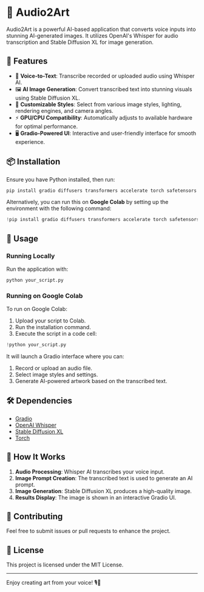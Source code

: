 # 🎨 Audio2Art

Audio2Art is a powerful AI-based application that converts voice inputs into stunning AI-generated images. It utilizes OpenAI's Whisper for audio transcription and Stable Diffusion XL for image generation.

## 🚀 Features

- 🎤 **Voice-to-Text**: Transcribe recorded or uploaded audio using Whisper AI.
- 🖼 **AI Image Generation**: Convert transcribed text into stunning visuals using Stable Diffusion XL.
- 🎨 **Customizable Styles**: Select from various image styles, lighting, rendering engines, and camera angles.
- ⚡ **GPU/CPU Compatibility**: Automatically adjusts to available hardware for optimal performance.
- 🖥 **Gradio-Powered UI**: Interactive and user-friendly interface for smooth experience.

## 📦 Installation

Ensure you have Python installed, then run:

```bash
pip install gradio diffusers transformers accelerate torch safetensors openai-whisper
```

Alternatively, you can run this on **Google Colab** by setting up the environment with the following command:

```python
!pip install gradio diffusers transformers accelerate torch safetensors openai-whisper
```

## 🔧 Usage

### Running Locally
Run the application with:

```bash
python your_script.py
```

### Running on Google Colab
To run on Google Colab:
1. Upload your script to Colab.
2. Run the installation command.
3. Execute the script in a code cell:

```python
!python your_script.py
```

It will launch a Gradio interface where you can:

1. Record or upload an audio file.
2. Select image styles and settings.
3. Generate AI-powered artwork based on the transcribed text.

## 🛠 Dependencies

- [Gradio](https://www.gradio.app/)
- [OpenAI Whisper](https://github.com/openai/whisper)
- [Stable Diffusion XL](https://huggingface.co/segmind/SSD-1B)
- [Torch](https://pytorch.org/)

## 🤖 How It Works

1. **Audio Processing**: Whisper AI transcribes your voice input.
2. **Image Prompt Creation**: The transcribed text is used to generate an AI prompt.
3. **Image Generation**: Stable Diffusion XL produces a high-quality image.
4. **Results Display**: The image is shown in an interactive Gradio UI.


## 🤝 Contributing

Feel free to submit issues or pull requests to enhance the project.

## 📜 License

This project is licensed under the MIT License.

---

Enjoy creating art from your voice! 🎙️🎨
